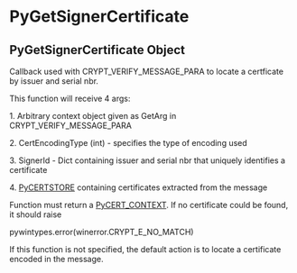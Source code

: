 # PyGetSignerCertificate


## PyGetSignerCertificate Object

Callback used with CRYPT\_VERIFY\_MESSAGE\_PARA to locate a certficate by issuer and serial nbr\. 

This function will receive 4 args: 

1\. Arbitrary context object given as GetArg in CRYPT\_VERIFY\_MESSAGE\_PARA

 

2\. CertEncodingType \(int\) -  specifies the type of encoding used 

3\. SignerId - Dict containing issuer and serial nbr that uniquely identifies a certificate 

4\. [PyCERTSTORE](PyCERTSTORE.md) containing certificates extracted from the message 

Function must return a [PyCERT\_CONTEXT](PyCERT.md#pycertcontext)\.  If no certificate could be found, it should raise 

pywintypes\.error\(winerror\.CRYPT\_E\_NO\_MATCH\) 

If this function is not specified, the default action is to locate a certificate encoded in the message\.